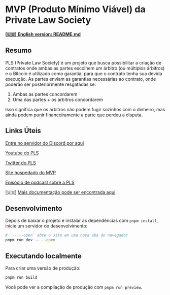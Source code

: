 # MVP (Produto Mínimo Viável) da Private Law Society

[**[🇺🇸] English version: README.md**](README.md)

## Resumo

PLS (Private Law Society) é um projeto que busca possibilitar a criação de contratos onde ambas as partes escolhem um árbitro (ou múltiplos árbitros) e o Bitcoin é utilizado como garantia, para que o contrato tenha sua devida execução. As partes enviam as garantias necessárias ao contrato, onde poderão ser posteriormente resgatadas se:

1. Ambas as partes concordarem
2. Uma das partes + os árbitros concordarem

Isso significa que os árbitros não podem fugir sozinhos com o dinheiro, mas ainda podem punir financeiramente a parte que perdeu a disputa.

## Links Úteis

[Entre no servidor do Discord por aqui](https://www.privatelawsociety.net/join)

[Youtube do PLS](https://www.youtube.com/@privatelawsociety)

[Twitter do PLS](https://twitter.com/PrivateLawSoc)

[Site hospedado do MVP](https://pls-mvp.vercel.app/)

[Episódio de podcast sobre a PLS](https://www.youtube.com/watch?v=NGx7h9kpPE8)

[🇺🇸] [Mais documentação pode ser encontrada aqui](https://private-law-society.gitbook.io/docs/)

## Desenvolvimento

Depois de baixar o projeto e instalar as dependências com `pnpm install`, inicie um servidor de desenvolvimento:

```bash
# `-- --open` abre o site em uma nova aba do navegador
pnpm run dev -- --open
```

## Executando localmente

Para criar uma versão de produção:

```bash
pnpm run build
```

Você pode ver a compilação de produção com `pnpm run preview`.
